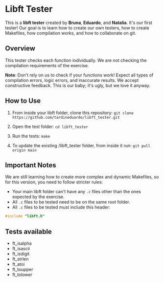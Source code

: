 # Libft Tester

This is a **libft tester** created by **Bruna**, **Eduardo**, and **Natalia**. It's our first tester! Our goal is to learn how to create our own testers, how to create Makefiles, how compilation works, and how to collaborate on git.

## Overview
This tester checks each function individually. We are not checking the compilation requirements of the exercise.

**Note**: Don't rely on us to check if your functions work! Expect all types of compilation errors, logic errors, and inaccurate results. We accept constructive feedback. This is our baby; it's ugly, but we love it anyway.

## How to Use

1. From inside your libft folder, clone this repository:
`git clone https://github.com/tardineduardo/libft_tester.git`

3. Open the test folder:
`cd libft_tester`

4. Run the tests:
`make`

5. To update the existing /libft_tester folder, from inside it run:
`git pull origin main`

## Important Notes
We are still learning how to create more complex and dynamic Makefiles, so for this version, you need to follow stricter rules:
- Your main libft folder can't have any `.c` files other than the ones expected by the exercise.
- All `.c` files to be tested need to be on the same root folder.
- All `.c` files to be tested must include this header:
 ```c
 #include "libft.h"
 ```
## Tests available
- ft_isalpha
- ft_isascii
- ft_isdigit
- ft_strlen
- ft_atoi
- ft_toupper
- ft_tolower
  

